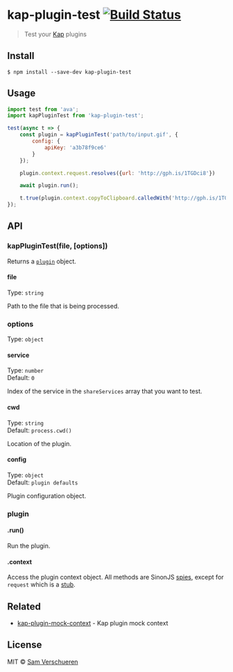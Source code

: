 # kap-plugin-test [![Build Status](https://travis-ci.org/SamVerschueren/kap-plugin-test.svg?branch=master)](https://travis-ci.org/SamVerschueren/kap-plugin-test)

> Test your [Kap](https://github.com/wulkano/kap) plugins


## Install

```
$ npm install --save-dev kap-plugin-test
```


## Usage

```js
import test from 'ava';
import kapPluginTest from 'kap-plugin-test';

test(async t => {
	const plugin = kapPluginTest('path/to/input.gif', {
		config: {
			apiKey: 'a3b78f9ce6'
		}
	});

	plugin.context.request.resolves({url: 'http://gph.is/1TGDci8'})

	await plugin.run();

	t.true(plugin.context.copyToClipboard.calledWith('http://gph.is/1TGDci8'));
});
```


## API

### kapPluginTest(file, [options])

Returns a [`plugin`](#plugin) object.

#### file

Type: `string`

Path to the file that is being processed.

### options

Type: `object`

#### service

Type: `number`<br>
Default: `0`

Index of the service in the `shareServices` array that you want to test.

#### cwd

Type: `string`<br>
Default: `process.cwd()`

Location of the plugin.

#### config

Type: `object`<br>
Default: `plugin defaults`

Plugin configuration object.

### plugin

#### .run()

Run the plugin.

#### .context

Access the plugin context object. All methods are SinonJS [spies](http://sinonjs.org/releases/v2.3.2/spies/), except for `request` which is a [stub](http://sinonjs.org/releases/v2.3.2/stubs/).


## Related

- [kap-plugin-mock-context](https://github.com/SamVerschueren/kap-plugin-mock-context) - Kap plugin mock context


## License

MIT © [Sam Verschueren](https://github.com/SamVerschueren)
